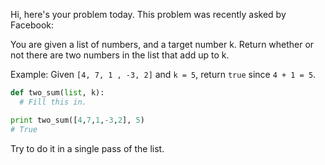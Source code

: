Hi, here's your problem today. This problem was recently asked by Facebook:

You are given a list of numbers, and a target number k. Return whether or not there are two numbers in the list that add up to k.

Example:
Given `[4, 7, 1 , -3, 2]` and `k = 5`,
return `true` since `4 + 1 = 5`.

```python
def two_sum(list, k):
  # Fill this in.

print two_sum([4,7,1,-3,2], 5)
# True
```
Try to do it in a single pass of the list.
